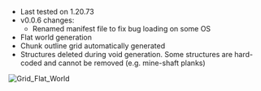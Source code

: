 - Last tested on 1.20.73
- v0.0.6 changes:
  - Renamed manifest file to fix bug loading on some OS
- Flat world generation
- Chunk outline grid automatically generated
- Structures deleted during void generation. Some structures are hard-coded and cannot be removed (e.g. mine-shaft planks)

![Grid_Flat_World](https://user-images.githubusercontent.com/99773087/208225615-4d407066-5a99-495a-b1e3-c003dbd398e5.png)
